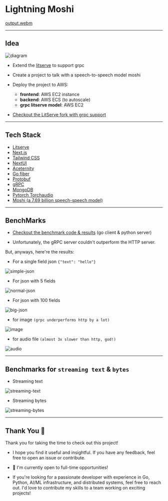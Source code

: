 # Lightning Moshi

[output.webm](https://github.com/user-attachments/assets/726228cc-82f4-4426-92ca-7e9b314f885c)

---

## Idea

![diagram](./assets/diagram-get-a-job.png)

- Extend the [litserve](https://github.com/lightning-ai/litserve) to support grpc
- Create a project to talk with a speech-to-speech model moshi
- Deploy the project to AWS:
    - **frontend**: AWS EC2 instance
    - **backend**: AWS ECS (to autoscale)
    - **grpc litserve model**: AWS EC2

- [Checkout the LitServe fork with grpc support](./LitServe_with_grpc/)

---

## Tech Stack

- [Litserve](https://github.com/lightning-ai/litserve)
- [Next.js](https://nextjs.org/)
- [Tailwind CSS](https://tailwindcss.com/)
- [NextUI](https://nextui.org/)
- [Aceternity](https://ui.aceternity.com/)
- [Go fiber](https://gofiber.io/)
- [Protobuf](https://protobuf.dev/)
- [gRPC](https://grpc.io/)
- [MongoDB](https://www.mongodb.com/)
- [Pytorch Torchaudio](https://pytorch.org/audio/stable/index.html)
- [Moshi (a 7.69 billion speech-speech model)](https://huggingface.co/kyutai/moshiko-pytorch-bf16)

---

## BenchMarks

- [Checkout the benchmark code & results](./benchmark-litserve-grpc/) (go client & python server)

- Unfortunately, the gRPC server couldn't outperform the HTTP server.

But, anyways, here're the results:

- For a single field json `{"text": "hello"}`

![simple-json](./assets/plots/benchmark_results_http_simple_json.csv-vs-benchmark_results_grpc_simple_json.csv.png)


- For json with 5 fields

![normal-json](./assets/plots/benchmark_results_http_normal_json.csv-vs-benchmark_results_grpc_normal_json.csv.png)

- For json with 100 fields

![big-json](./assets/plots/benchmark_results_http_big_json.csv-vs-benchmark_results_grpc_big_json.csv.png)

- for image `(grpc underperforms http by a lot)`

![image](./assets/plots/benchmark_results_http_image.csv-vs-benchmark_results_grpc_image.csv.png)

- for audio file `(almost 3x slower than http, god!)`

![audio](./assets/plots/benchmark_results_http_audio.csv-vs-benchmark_results_grpc_audio.csv.png)

---

## Benchmarks for `streaming text` & `bytes`

- Streaming text

![streaming-text](./assets/plots/benchmark_results_http_stream_text.csv-vs-benchmark_results_grpc_stream_text.csv.png)

- Streaming bytes

![streaming-bytes](./assets/plots/benchmark_results_http_stream_bytes.csv-vs-benchmark_results_grpc_stream_bytes.csv.png)

---

## Thank You 🙏

Thank you for taking the time to check out this project!

- I hope you find it useful and insightful. If you have any feedback, feel free to open an issue or contribute.

- 🚀 I'm currently open to full-time opportunities!

- If you're looking for a passionate developer with experience in Go, Python, AI/ML infrastructure, and distributed systems, feel free to reach out. I'd love to contribute my skills to a team working on exciting projects!
